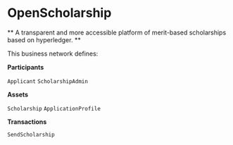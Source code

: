 # OpenScholarship #

** A transparent and more accessible platform of merit-based scholarships based on hyperledger. **

This business network defines:

**Participants**

`Applicant` `ScholarshipAdmin`

**Assets**

`Scholarship` `ApplicationProfile`

**Transactions**

`SendScholarship`